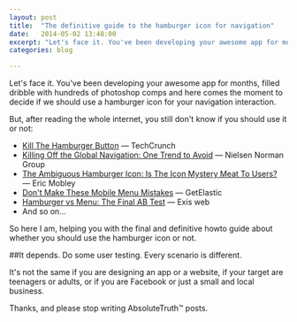 ```yaml
---
layout: post
title:  "The definitive guide to the hamburger icon for navigation"
date:   2014-05-02 13:48:00
excerpt: "Let's face it. You've been developing your awesome app for months, filled dribble with hundreds of photoshop comps and here comes the moment to decide if we should use a hamburger"
categories: blog

---
```


Let's face it. You've been developing your awesome app for months, filled dribble with hundreds of photoshop comps and here comes the moment to decide if we should use a hamburger icon for your navigation interaction.

But, after reading the whole internet, you still don't know if you should use it or not:

* [Kill The Hamburger Button](http://techcrunch.com/2014/05/24/before-the-hamburger-button-kills-you/?ncid=rss) — TechCrunch 
* [Killing Off the Global Navigation: One Trend to Avoid](http://www.nngroup.com/articles/killing-global-navigation-one-trend-avoid/) — Nielsen Norman Group
* [The Ambiguous Hamburger Icon: Is The Icon Mystery Meat To Users?](http://www.ericmobley.net/the-ambiguous-hamburger-icon-is-the-icon-mystery-meat-to-users/) — Eric Mobley
* [Don't Make These Mobile Menu Mistakes](http://www.getelastic.com/dont-make-these-mobile-menu-mistakes/) — GetElastic
* [Hamburger vs Menu: The Final AB Test](http://exisweb.net/menu-eats-hamburger) — Exis web
* And so on...

So here I am, helping you with the final and definitive howto guide about whether you should use the hamburger icon or not.

##It depends. Do some user testing. Every scenario is different.

It's not the same if you are designing an app or a website, if your target are teenagers or adults, or if you are Facebook or just a small and local business.

Thanks, and please stop writing AbsoluteTruth™ posts.